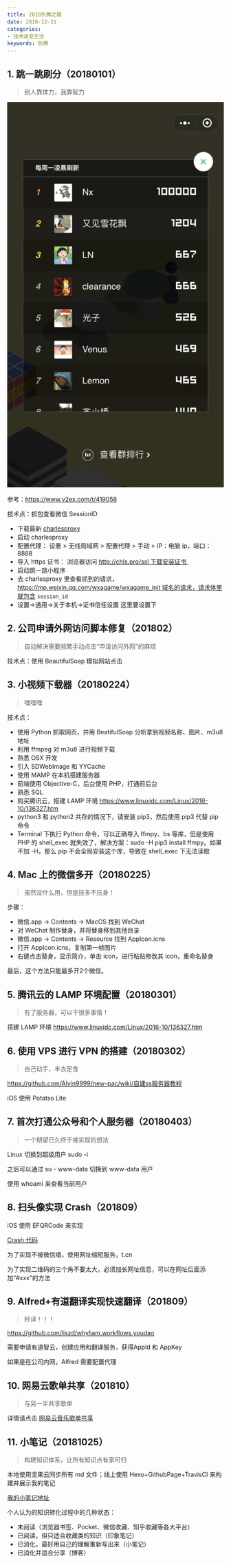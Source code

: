```yaml
---
title: 2018折腾之路
date: 2018-12-31
categories:
- 技术改变生活
keywords: 折腾
---
```


## 1. 跳一跳刷分（20180101）
> 别人靠体力，我靠智力

![](/images/tiaoyitiao.png)

参考：https://www.v2ex.com/t/419056

技术点：抓包查看微信 SessionID

+ 下载最新 [charlesproxy]( https://www.charlesproxy.com/download/) 
+ 启动 charlesproxy 
+ 配置代理： 设置 > 无线局域网 > 配置代理 > 手动 > IP：电脑 ip，端口：8888 
+ 导入 https 证书： 浏览器访问 http://chls.pro/ssl 下载安装证书 
+ 启动跳一跳小程序 
+ 去 charlesproxy 里查看抓到的请求，https://mp.weixin.qq.com/wxagame/wxagame_init 域名的请求，请求体里就包含 `session_id`
+ 设置->通用->关于本机->证书信任设置 这里要设置下

## 2. 公司申请外网访问脚本修复（201802）
> 自动解决需要频繁手动点击“申请访问外网”的麻烦

技术点：使用 BeautifulSoap 模拟网站点击

## 3. 小视频下载器（20180224）
> 嘿嘿嘿

技术点：

+ 使用 Python 抓取网页，并用 BeatifulSoap 分析拿到视频名称、图片、m3u8地址
+ 利用 ffmpeg 对 m3u8 进行视频下载
+ 熟悉 OSX 开发
+ 引入 SDWebImage 和 YYCache
+ 使用 MAMP 在本机搭建服务器
+ 前端使用 Objective-C，后台使用 PHP，打通前后台
+ 熟悉 SQL
+ 购买腾讯云，搭建 LAMP 环境 https://www.linuxidc.com/Linux/2016-10/136327.htm
+ python3 和 python2 共存的情况下，请安装 pip3，然后使用 pip3 代替 pip 命令
+ Terminal 下执行 Python 命令，可以正确导入 ffmpy、bs 等库，但是使用 PHP 的 shell_exec 就失效了，解决方案：sudo -H pip3 install ffmpy。如果不加 -H，那么 pip 不会全局安装这个库，导致在 shell_exec 下无法读取


## 4. Mac 上的微信多开（20180225）
> 虽然没什么用，但是技多不压身！

步骤：

+ 微信.app -> Contents -> MacOS 找到 WeChat
+ 对 WeChat 制作替身，并将替身移到其他目录
+ 微信.app -> Contents -> Resource 找到 AppIcon.icns
+ 打开 AppIcon.icns，复制第一帧图片
+ 右键点击替身，显示简介，单击 icon，进行粘贴修改其 icon，重命名替身

最后，这个方法只能最多开2个微信。

## 5. 腾讯云的 LAMP 环境配置（20180301）
> 有了服务器，可以干很多事情！

搭建 LAMP 环境 https://www.linuxidc.com/Linux/2016-10/136327.htm

## 6. 使用 VPS 进行 VPN 的搭建（20180302）
> 自己动手，丰衣足食

https://github.com/Alvin9999/new-pac/wiki/自建ss服务器教程

iOS 使用 Potatso Lite

## 7. 首次打通公众号和个人服务器（20180403）
> 一个期望已久终于被实现的想法

Linux 切换到超级用户 sudo -i

之后可以通过 su - www-data 切换到 www-data 用户

使用 whoami 来查看当前用户

## 8. 扫头像实现 Crash（201809）
iOS 使用 EFQRCode 来实现

[Crash 代码](https://gist.github.com/Norcy/4b166aa6bbd6c383cf5bf4fb04be1f5e)

为了实现不被微信墙，使用网址缩短服务，t.cn

为了实现二维码的三个角不要太大，必须加长网址信息，可以在网址后面添加“#xxx”的方法

## 9. Alfred+有道翻译实现快速翻译（201809）
> 秒译！！！

https://github.com/liszd/whyliam.workflows.youdao

需要申请有道智云，创建应用和翻译服务，获得AppId 和 AppKey

如果是在公司内网，Alfred 需要配置代理


## 10. 网易云歌单共享（201810）
> 与另一半共享歌单

详情请点击 [网易云音乐歌单共享](https://norcy.github.io/2018/11/01/%E7%BD%91%E6%98%93%E4%BA%91%E9%9F%B3%E4%B9%90%E6%AD%8C%E5%8D%95%E5%85%B1%E4%BA%AB/)

## 11. 小笔记（20181025）
> 构建知识体系，让所有知识点有家可归

本地使用坚果云同步所有 md 文件；线上使用 Hexo+GithubPage+TravisCI 来构建并展示我的笔记

[我的小笔记地址](https://norcy.github.io/wiki)

个人认为的知识转化过程中的几种状态：

+ 未阅读（浏览器书签、Pocket、微信收藏、知乎收藏等各大平台）
+ 已阅读，但只适合收藏类的知识（印象笔记）
+ 已消化，最好用自己的理解重新写出来（小笔记）
+ 已消化并适合分享（博客）